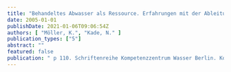 ```yaml
---
title: "Behandeltes Abwasser als Ressource. Erfahrungen mit der Ableitung weitergehend gereinigten Abwassers aus dem Klärwerk Waßmannsdorf"
date: 2005-01-01
publishDate: 2021-01-06T09:06:54Z
authors: [ "Möller, K.", "Kade, N." ]
publication_types: ["5"]
abstract: ""
featured: false
publication: " p 110. Schriftenreihe Kompetenzzentrum Wasser Berlin. Kompetenzzentrum Wasser Berlin gGmbH"
---
```


